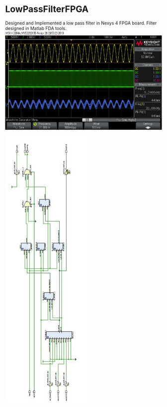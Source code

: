 # LowPassFilterFPGA
Designed and Implemented a low pass filter in Nexys 4 FPGA board. 
Filter designed in Matlab FDA tools.
![alt text](https://github.com/splAcharya/LowPassFilterFPGA/blob/master/lpfFPGA/OscopeTrace/12.png)

![alt text](https://github.com/splAcharya/LowPassFilterFPGA/blob/master/lpfFPGA/OscopeTrace/elaboratedDesigbn.JPG)
